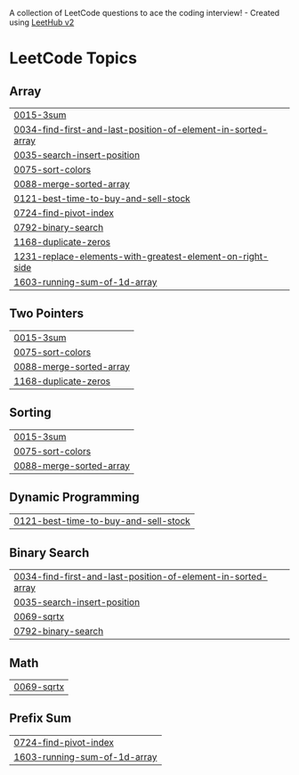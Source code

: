 A collection of LeetCode questions to ace the coding interview! - Created using [LeetHub v2](https://github.com/arunbhardwaj/LeetHub-2.0)
<!---LeetCode Topics Start-->
# LeetCode Topics
## Array
|  |
| ------- |
| [0015-3sum](https://github.com/ShreyaGupta-1309/LeetcodeProblems/tree/master/0015-3sum) |
| [0034-find-first-and-last-position-of-element-in-sorted-array](https://github.com/ShreyaGupta-1309/LeetcodeProblems/tree/master/0034-find-first-and-last-position-of-element-in-sorted-array) |
| [0035-search-insert-position](https://github.com/ShreyaGupta-1309/LeetcodeProblems/tree/master/0035-search-insert-position) |
| [0075-sort-colors](https://github.com/ShreyaGupta-1309/LeetcodeProblems/tree/master/0075-sort-colors) |
| [0088-merge-sorted-array](https://github.com/ShreyaGupta-1309/LeetcodeProblems/tree/master/0088-merge-sorted-array) |
| [0121-best-time-to-buy-and-sell-stock](https://github.com/ShreyaGupta-1309/LeetcodeProblems/tree/master/0121-best-time-to-buy-and-sell-stock) |
| [0724-find-pivot-index](https://github.com/ShreyaGupta-1309/LeetcodeProblems/tree/master/0724-find-pivot-index) |
| [0792-binary-search](https://github.com/ShreyaGupta-1309/LeetcodeProblems/tree/master/0792-binary-search) |
| [1168-duplicate-zeros](https://github.com/ShreyaGupta-1309/LeetcodeProblems/tree/master/1168-duplicate-zeros) |
| [1231-replace-elements-with-greatest-element-on-right-side](https://github.com/ShreyaGupta-1309/LeetcodeProblems/tree/master/1231-replace-elements-with-greatest-element-on-right-side) |
| [1603-running-sum-of-1d-array](https://github.com/ShreyaGupta-1309/LeetcodeProblems/tree/master/1603-running-sum-of-1d-array) |
## Two Pointers
|  |
| ------- |
| [0015-3sum](https://github.com/ShreyaGupta-1309/LeetcodeProblems/tree/master/0015-3sum) |
| [0075-sort-colors](https://github.com/ShreyaGupta-1309/LeetcodeProblems/tree/master/0075-sort-colors) |
| [0088-merge-sorted-array](https://github.com/ShreyaGupta-1309/LeetcodeProblems/tree/master/0088-merge-sorted-array) |
| [1168-duplicate-zeros](https://github.com/ShreyaGupta-1309/LeetcodeProblems/tree/master/1168-duplicate-zeros) |
## Sorting
|  |
| ------- |
| [0015-3sum](https://github.com/ShreyaGupta-1309/LeetcodeProblems/tree/master/0015-3sum) |
| [0075-sort-colors](https://github.com/ShreyaGupta-1309/LeetcodeProblems/tree/master/0075-sort-colors) |
| [0088-merge-sorted-array](https://github.com/ShreyaGupta-1309/LeetcodeProblems/tree/master/0088-merge-sorted-array) |
## Dynamic Programming
|  |
| ------- |
| [0121-best-time-to-buy-and-sell-stock](https://github.com/ShreyaGupta-1309/LeetcodeProblems/tree/master/0121-best-time-to-buy-and-sell-stock) |
## Binary Search
|  |
| ------- |
| [0034-find-first-and-last-position-of-element-in-sorted-array](https://github.com/ShreyaGupta-1309/LeetcodeProblems/tree/master/0034-find-first-and-last-position-of-element-in-sorted-array) |
| [0035-search-insert-position](https://github.com/ShreyaGupta-1309/LeetcodeProblems/tree/master/0035-search-insert-position) |
| [0069-sqrtx](https://github.com/ShreyaGupta-1309/LeetcodeProblems/tree/master/0069-sqrtx) |
| [0792-binary-search](https://github.com/ShreyaGupta-1309/LeetcodeProblems/tree/master/0792-binary-search) |
## Math
|  |
| ------- |
| [0069-sqrtx](https://github.com/ShreyaGupta-1309/LeetcodeProblems/tree/master/0069-sqrtx) |
## Prefix Sum
|  |
| ------- |
| [0724-find-pivot-index](https://github.com/ShreyaGupta-1309/LeetcodeProblems/tree/master/0724-find-pivot-index) |
| [1603-running-sum-of-1d-array](https://github.com/ShreyaGupta-1309/LeetcodeProblems/tree/master/1603-running-sum-of-1d-array) |
<!---LeetCode Topics End-->
